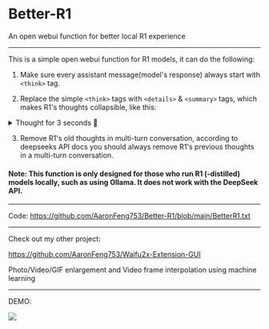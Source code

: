 # Better-R1
An open webui function for better local R1 experience

---

This is a simple open webui function for R1 models, it can do the following:

1. Make sure every assistant message(model's response) always start with `<think>` tag.

2. Replace the simple `<think>` tags with `<details>` & `<summary>` tags, which makes R1's thoughts collapsible, like this:

<details>
<summary>Thought for 3 seconds 💭</summary>
Emmm.. LASAGNA...
</details>

3. Remove R1's old thoughts in multi-turn conversation, according to deepseeks API docs you should always remove R1's previous thoughts in a multi-turn conversation.

#### Note: This function is only designed for those who run R1 (-distilled) models locally, such as using Ollama. It does not work with the DeepSeek API.

---

Code: https://github.com/AaronFeng753/Better-R1/blob/main/BetterR1.txt

---

Check out my other project: 

https://github.com/AaronFeng753/Waifu2x-Extension-GUI

Photo/Video/GIF enlargement and Video frame interpolation using machine learning

---

DEMO:

![](https://github.com/AaronFeng753/Better-R1/blob/main/DEMO.gif?raw=true)
